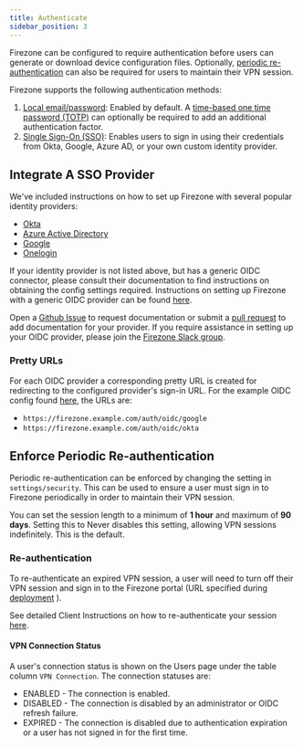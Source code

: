 ```yaml
---
title: Authenticate
sidebar_position: 3
---
```


Firezone can be configured to require authentication before users can generate
or download device configuration files. Optionally,
[periodic re-authentication](#enforce-periodic-re-authentication)
can also be required for users to maintain their VPN session.

Firezone supports the following authentication methods:

1. [Local email/password](../authenticate/local-auth): Enabled by default. A [time-based
one time password (TOTP)](../authenticate/multi-factor)
can optionally be required to add an additional authentication factor.
1. [Single Sign-On (SSO)](#integrate-a-sso-provider): Enables users to sign
in using their credentials from Okta, Google, Azure AD, or your own custom identity
provider.

## Integrate A SSO Provider

We've included instructions on how to set up Firezone with several popular
identity providers:

* [Okta](../authenticate/okta)
* [Azure Active Directory](../authenticate/azuread)
* [Google](../authenticate/google)
* [Onelogin](../authenticate/onelogin)

If your identity provider is not listed above, but has a generic OIDC
connector, please consult their documentation to find instructions on obtaining
the config settings required. Instructions on setting up Firezone with a generic
OIDC provider can be found [here](../authenticate/generic-oidc).

Open a [Github Issue](https://github.com/firezone/firezone/issues)
to request documentation
or submit a [pull request](https://github.com/firezone/firezone/tree/master/docs/docs/authenticate/index.md)
to add documentation for your provider.
If you require assistance in setting up your OIDC provider, please
join the [Firezone Slack group](https://www.firezone.dev/slack).

### Pretty URLs

For each OIDC provider a corresponding pretty URL is created for redirecting to
the configured provider's sign-in URL. For the example OIDC config found
[here](../authenticate/generic-oidc), the URLs are:

* `https://firezone.example.com/auth/oidc/google`
* `https://firezone.example.com/auth/oidc/okta`

## Enforce Periodic Re-authentication

Periodic re-authentication can be enforced by changing the setting in
`settings/security`. This can be used to ensure a user must sign in to Firezone
periodically in order to maintain their VPN session.

You can set the session length to a minimum of **1 hour** and maximum of **90 days**.
Setting this to Never disables this setting, allowing VPN sessions indefinitely.
This is the default.

### Re-authentication

To re-authenticate an expired VPN session, a user will need to turn off their
VPN session and sign in to the Firezone portal (URL specified during
[deployment](../deploy/prerequisites)
).

See detailed Client Instructions on how to re-authenticate your session
[here](../user-guides/client-instructions).

#### VPN Connection Status

A user's connection status is shown on the Users page under the table column
`VPN Connection`. The connection statuses are:

* ENABLED - The connection is enabled.
* DISABLED - The connection is disabled by an administrator or OIDC refresh failure.
* EXPIRED - The connection is disabled due to authentication expiration or a user
  has not signed in for the first time.
